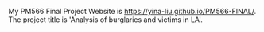 My PM566 Final Project Website is https://yina-liu.github.io/PM566-FINAL/. The project title is 'Analysis of burglaries and victims in LA'. 

 
